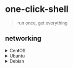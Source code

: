 # one-click-shell

> run once, get everything

## networking
<details>
  
  <summary>CentOS</summary>
  
  ```bash
  nmcli con add type ethernet ifname eth0 con-name con-eth0 ip4 10.0.0.100/24 gw4 10.0.0.254 ipv4.dns 223.5.5.5
  nmcli con reload
  nmcli con up con-eth0
  ```

</details>
<details>
  
  <summary>Ubuntu</summary>
  
  ```bash
  sudo apt install -y network-manager
  sudo sed -i '/^\[ifupdown\]/,/^\[/{s/^managed=.*/managed=true/}' /etc/NetworkManager/NetworkManager.conf
  sudo nmcli con add type ethernet ifname eth0 con-name con-eth0 ip4 10.0.0.100/24 gw4 10.0.0.254 ipv4.dns 223.5.5.5
  sudo nmcli con reload
  sudo nmcli con up con-eth0
  ```

</details>
<details>
  
  <summary>Debian</summary>
  
  ```bash
  ifdown ens33
  cat > "/etc/network/interfaces.d/eth0.cfg" <<EOF
  auto eth0
  iface eth0 inet static
    address 10.0.0.100
    netmask 255.255.255.0
    gateway 10.0.0.254
    dns.nameservers 223.5.5.5
  EOF
  ifup eth0
  ```

</details>

